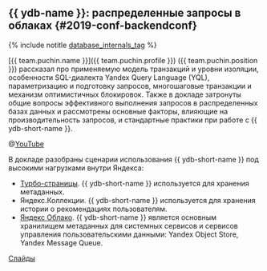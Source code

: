 ## {{ ydb-name }}: распределенные запросы в облаках {#2019-conf-backendconf}

{% include notitle [database_internals_tag](../../tags.md#database_internals) %}

[{{ team.puchin.name }}]({{ team.puchin.profile }}) ({{ team.puchin.position }}) рассказал про применяемую модель транзакций и уровни изоляции, особенности SQL-диалекта Yandex Query Language (YQL), параметризацию и подготовку запросов, многошаговые транзакции и механизм оптимистичных блокировок. Также в докладе затронуты общие вопросы эффективного выполнения запросов в распределенных базах данных и рассмотрены основные факторы, влияющие на производительность запросов, и стандартные практики при работе с {{ ydb-short-name }}.

@[YouTube](https://youtu.be/V95bBGB-89Y?t=15514)

В докладе разобраны сценарии использования {{ ydb-short-name }} под высокими нагрузками внутри Яндекса:

* [Турбо-страницы](https://yandex.ru/dev/turbo/). {{ ydb-short-name }} используется для хранения метаданных.
* Яндекс.Коллекции. {{ ydb-short-name }} используется для хранения истории о рекомендациях пользователям.
* [Яндекс Облако](https://yandex.cloud/ru/). {{ ydb-short-name }} является основным хранилищем метаданных для системных сервисов и сервисов управления пользовательскими данными: Yandex Object Store, Yandex Message Queue.

[Слайды](https://presentations.ydb.tech/2019/ru/backend_conf/presentation.pdf)